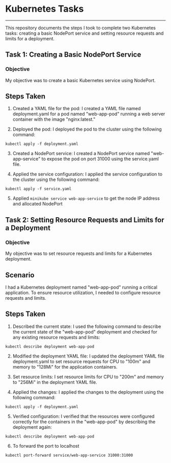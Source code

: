 # Kubernetes Tasks
***
This repository documents the steps I took to complete two Kubernetes tasks: creating a basic NodePort service and setting resource requests and limits for a deployment.

## Task 1: Creating a Basic NodePort Service
### Objective
My objective was to create a basic Kubernetes service using NodePort.


## Steps Taken
1. Created a YAML file for the pod: I created a YAML file named deployment.yaml for a pod named "web-app-pod" running a web server container with the image "nginx:latest."

2. Deployed the pod: I deployed the pod to the cluster using the following command:

```kubectl apply -f deployment.yaml```

3. Created a NodePort service: I created a NodePort service named "web-app-service" to expose the pod on port 31000 using the service.yaml file.

4. Applied the service configuration: I applied the service configuration to the cluster using the following command:

```kubectl apply -f service.yaml```

5. Applied ```minikube service web-app-service``` to get the node IP address and allocated NodePort


## Task 2: Setting Resource Requests and Limits for a Deployment
### Objective
My objective was to set resource requests and limits for a Kubernetes deployment.

## Scenario
I had a Kubernetes deployment named "web-app-pod" running a critical application. To ensure resource utilization, I needed to configure resource requests and limits.

## Steps Taken
1. Described the current state: I used the following command to describe the current state of the "web-app-pod" deployment and checked for any existing resource requests and limits:

```kubectl describe deployment web-app-pod```

2. Modified the deployment YAML file: I updated the deployment YAML file deployment.yaml to set resource requests for CPU to "100m" and memory to "128Mi" for the application containers.

3. Set resource limits: I set resource limits for CPU to "200m" and memory to "256Mi" in the deployment YAML file.

4. Applied the changes: I applied the changes to the deployment using the following command:

```kubectl apply -f deployment.yaml```

5. Verified configuration: I verified that the resources were configured correctly for the containers in the "web-app-pod" by describing the deployment again:

```kubectl describe deployment web-app-pod```

6. To forward the port to localhost

```kubectl port-forward service/web-app-service 31000:31000```
